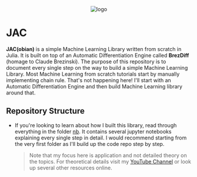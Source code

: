 <div align="center">
<img src="https://raw.githubusercontent.com/tgautam03/jac/master/nb/jac.png" alt="logo"></img>
</div>

# JAC
**JAC(obian)** is a simple Machine Learning Library written from scratch in Julia. It is built on top of an Automatic Differentiation Engine called **BrezDiff** (homage to Claude Brezinski). The purpose of this repository is to document every single step on the way to build a simple Machine Learning Library. Most Machine Learning from scratch tutorials start by manually implementing chain rule. That's not happening here! I'll start with an Automatic Differentiation Engine and then build Machine Learning library around that. 

## Repository Structure
- If you're looking to learn about how I built this library, read through everything in the folder [nb](https://github.com/tgautam03/jac/tree/master/nb). It contains several jupyter notebooks explaining every single step in detail. I would recommend starting from the very first folder as I'll build up the code repo step by step. 
    
    > Note that my focus here is application and not detailed theory on the topics. For theoretical details visit my [YouTube Channel](https://www.youtube.com/@algorium) or look up several other resources online.

